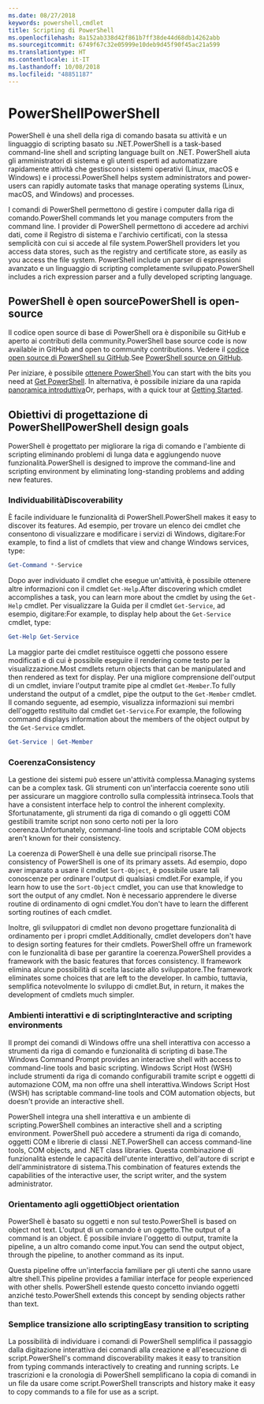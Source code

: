 ```yaml
---
ms.date: 08/27/2018
keywords: powershell,cmdlet
title: Scripting di PowerShell
ms.openlocfilehash: 8a152ab338d42f861b7ff38de44d68db14262abb
ms.sourcegitcommit: 6749f67c32e05999e10deb9d45f90f45ac21a599
ms.translationtype: HT
ms.contentlocale: it-IT
ms.lasthandoff: 10/08/2018
ms.locfileid: "48851187"
---
```

# <a name="powershell"></a><span data-ttu-id="a5c96-103">PowerShell</span><span class="sxs-lookup"><span data-stu-id="a5c96-103">PowerShell</span></span>

<span data-ttu-id="a5c96-104">PowerShell è una shell della riga di comando basata su attività e un linguaggio di scripting basato su .NET.</span><span class="sxs-lookup"><span data-stu-id="a5c96-104">PowerShell is a task-based command-line shell and scripting language built on .NET.</span></span>
<span data-ttu-id="a5c96-105">PowerShell aiuta gli amministratori di sistema e gli utenti esperti ad automatizzare rapidamente attività che gestiscono i sistemi operativi (Linux, macOS e Windows) e i processi.</span><span class="sxs-lookup"><span data-stu-id="a5c96-105">PowerShell helps system administrators and power-users can rapidly automate tasks that manage operating systems (Linux, macOS, and Windows) and processes.</span></span>

<span data-ttu-id="a5c96-106">I comandi di PowerShell permettono di gestire i computer dalla riga di comando.</span><span class="sxs-lookup"><span data-stu-id="a5c96-106">PowerShell commands let you manage computers from the command line.</span></span> <span data-ttu-id="a5c96-107">I provider di PowerShell permettono di accedere ad archivi dati, come il Registro di sistema e l'archivio certificati, con la stessa semplicità con cui si accede al file system.</span><span class="sxs-lookup"><span data-stu-id="a5c96-107">PowerShell providers let you access data stores, such as the registry and certificate store, as easily as you access the file system.</span></span> <span data-ttu-id="a5c96-108">PowerShell include un parser di espressioni avanzato e un linguaggio di scripting completamente sviluppato.</span><span class="sxs-lookup"><span data-stu-id="a5c96-108">PowerShell includes a rich expression parser and a fully developed scripting language.</span></span>

## <a name="powershell-is-open-source"></a><span data-ttu-id="a5c96-109">PowerShell è open source</span><span class="sxs-lookup"><span data-stu-id="a5c96-109">PowerShell is open-source</span></span>

<span data-ttu-id="a5c96-110">Il codice open source di base di PowerShell ora è disponibile su GitHub e aperto ai contributi della community.</span><span class="sxs-lookup"><span data-stu-id="a5c96-110">PowerShell base source code is now available in GitHub and open to community contributions.</span></span>
<span data-ttu-id="a5c96-111">Vedere il [codice open source di PowerShell su GitHub](https://github.com/powershell/powershell).</span><span class="sxs-lookup"><span data-stu-id="a5c96-111">See [PowerShell source on GitHub](https://github.com/powershell/powershell).</span></span>

<span data-ttu-id="a5c96-112">Per iniziare, è possibile [ottenere PowerShell](https://github.com/PowerShell/PowerShell#get-powershell).</span><span class="sxs-lookup"><span data-stu-id="a5c96-112">You can start with the bits you need at [Get PowerShell](https://github.com/PowerShell/PowerShell#get-powershell).</span></span>
<span data-ttu-id="a5c96-113">In alternativa, è possibile iniziare da una rapida [panoramica introduttiva](https://github.com/PowerShell/PowerShell/blob/master/docs/learning-powershell)</span><span class="sxs-lookup"><span data-stu-id="a5c96-113">Or, perhaps, with a quick tour at [Getting Started](https://github.com/PowerShell/PowerShell/blob/master/docs/learning-powershell).</span></span>

## <a name="powershell-design-goals"></a><span data-ttu-id="a5c96-114">Obiettivi di progettazione di PowerShell</span><span class="sxs-lookup"><span data-stu-id="a5c96-114">PowerShell design goals</span></span>

<span data-ttu-id="a5c96-115">PowerShell è progettato per migliorare la riga di comando e l'ambiente di scripting eliminando problemi di lunga data e aggiungendo nuove funzionalità.</span><span class="sxs-lookup"><span data-stu-id="a5c96-115">PowerShell is designed to improve the command-line and scripting environment by eliminating long-standing problems and adding new features.</span></span>

### <a name="discoverability"></a><span data-ttu-id="a5c96-116">Individuabilità</span><span class="sxs-lookup"><span data-stu-id="a5c96-116">Discoverability</span></span>

<span data-ttu-id="a5c96-117">È facile individuare le funzionalità di PowerShell.</span><span class="sxs-lookup"><span data-stu-id="a5c96-117">PowerShell makes it easy to discover its features.</span></span> <span data-ttu-id="a5c96-118">Ad esempio, per trovare un elenco dei cmdlet che consentono di visualizzare e modificare i servizi di Windows, digitare:</span><span class="sxs-lookup"><span data-stu-id="a5c96-118">For example, to find a list of cmdlets that view and change Windows services, type:</span></span>

```powershell
Get-Command *-Service
```

<span data-ttu-id="a5c96-119">Dopo aver individuato il cmdlet che esegue un'attività, è possibile ottenere altre informazioni con il cmdlet `Get-Help`.</span><span class="sxs-lookup"><span data-stu-id="a5c96-119">After discovering which cmdlet accomplishes a task, you can learn more about the cmdlet by using the `Get-Help` cmdlet.</span></span> <span data-ttu-id="a5c96-120">Per visualizzare la Guida per il cmdlet `Get-Service`, ad esempio, digitare:</span><span class="sxs-lookup"><span data-stu-id="a5c96-120">For example, to display help about the `Get-Service` cmdlet, type:</span></span>

```powershell
Get-Help Get-Service
```

<span data-ttu-id="a5c96-121">La maggior parte dei cmdlet restituisce oggetti che possono essere modificati e di cui è possibile eseguire il rendering come testo per la visualizzazione.</span><span class="sxs-lookup"><span data-stu-id="a5c96-121">Most cmdlets return objects that can be manipulated and then rendered as text for display.</span></span> <span data-ttu-id="a5c96-122">Per una migliore comprensione dell'output di un cmdlet, inviare l'output tramite pipe al cmdlet `Get-Member`.</span><span class="sxs-lookup"><span data-stu-id="a5c96-122">To fully understand the output of a cmdlet, pipe the output to the `Get-Member` cmdlet.</span></span> <span data-ttu-id="a5c96-123">Il comando seguente, ad esempio, visualizza informazioni sui membri dell'oggetto restituito dal cmdlet `Get-Service`.</span><span class="sxs-lookup"><span data-stu-id="a5c96-123">For example, the following command displays information about the members of the object output by the `Get-Service` cmdlet.</span></span>

```powershell
Get-Service | Get-Member
```

### <a name="consistency"></a><span data-ttu-id="a5c96-124">Coerenza</span><span class="sxs-lookup"><span data-stu-id="a5c96-124">Consistency</span></span>

<span data-ttu-id="a5c96-125">La gestione dei sistemi può essere un'attività complessa.</span><span class="sxs-lookup"><span data-stu-id="a5c96-125">Managing systems can be a complex task.</span></span> <span data-ttu-id="a5c96-126">Gli strumenti con un'interfaccia coerente sono utili per assicurare un maggiore controllo sulla complessità intrinseca.</span><span class="sxs-lookup"><span data-stu-id="a5c96-126">Tools that have a consistent interface help to control the inherent complexity.</span></span> <span data-ttu-id="a5c96-127">Sfortunatamente, gli strumenti da riga di comando o gli oggetti COM gestibili tramite script non sono certo noti per la loro coerenza.</span><span class="sxs-lookup"><span data-stu-id="a5c96-127">Unfortunately, command-line tools and scriptable COM objects aren't known for their consistency.</span></span>

<span data-ttu-id="a5c96-128">La coerenza di PowerShell è una delle sue principali risorse.</span><span class="sxs-lookup"><span data-stu-id="a5c96-128">The consistency of PowerShell is one of its primary assets.</span></span> <span data-ttu-id="a5c96-129">Ad esempio, dopo aver imparato a usare il cmdlet `Sort-Object`, è possibile usare tali conoscenze per ordinare l'output di qualsiasi cmdlet.</span><span class="sxs-lookup"><span data-stu-id="a5c96-129">For example, if you learn how to use the `Sort-Object` cmdlet, you can use that knowledge to sort the output of any cmdlet.</span></span> <span data-ttu-id="a5c96-130">Non è necessario apprendere le diverse routine di ordinamento di ogni cmdlet.</span><span class="sxs-lookup"><span data-stu-id="a5c96-130">You don't have to learn the different sorting routines of each cmdlet.</span></span>

<span data-ttu-id="a5c96-131">Inoltre, gli sviluppatori di cmdlet non devono progettare funzionalità di ordinamento per i propri cmdlet.</span><span class="sxs-lookup"><span data-stu-id="a5c96-131">Additionally, cmdlet developers don't have to design sorting features for their cmdlets.</span></span> <span data-ttu-id="a5c96-132">PowerShell offre un framework con le funzionalità di base per garantire la coerenza.</span><span class="sxs-lookup"><span data-stu-id="a5c96-132">PowerShell provides a framework with the basic features that forces consistency.</span></span> <span data-ttu-id="a5c96-133">Il framework elimina alcune possibilità di scelta lasciate allo sviluppatore.</span><span class="sxs-lookup"><span data-stu-id="a5c96-133">The framework eliminates some choices that are left to the developer.</span></span> <span data-ttu-id="a5c96-134">In cambio, tuttavia, semplifica notevolmente lo sviluppo di cmdlet.</span><span class="sxs-lookup"><span data-stu-id="a5c96-134">But, in return, it makes the development of cmdlets much simpler.</span></span>

### <a name="interactive-and-scripting-environments"></a><span data-ttu-id="a5c96-135">Ambienti interattivi e di scripting</span><span class="sxs-lookup"><span data-stu-id="a5c96-135">Interactive and scripting environments</span></span>

<span data-ttu-id="a5c96-136">Il prompt dei comandi di Windows offre una shell interattiva con accesso a strumenti da riga di comando e funzionalità di scripting di base.</span><span class="sxs-lookup"><span data-stu-id="a5c96-136">The Windows Command Prompt provides an interactive shell with access to command-line tools and basic scripting.</span></span> <span data-ttu-id="a5c96-137">Windows Script Host (WSH) include strumenti da riga di comando configurabili tramite script e oggetti di automazione COM, ma non offre una shell interattiva.</span><span class="sxs-lookup"><span data-stu-id="a5c96-137">Windows Script Host (WSH) has scriptable command-line tools and COM automation objects, but doesn't provide an interactive shell.</span></span>

<span data-ttu-id="a5c96-138">PowerShell integra una shell interattiva e un ambiente di scripting.</span><span class="sxs-lookup"><span data-stu-id="a5c96-138">PowerShell combines an interactive shell and a scripting environment.</span></span> <span data-ttu-id="a5c96-139">PowerShell può accedere a strumenti da riga di comando, oggetti COM e librerie di classi .NET.</span><span class="sxs-lookup"><span data-stu-id="a5c96-139">PowerShell can access command-line tools, COM objects, and .NET class libraries.</span></span> <span data-ttu-id="a5c96-140">Questa combinazione di funzionalità estende le capacità dell'utente interattivo, dell'autore di script e dell'amministratore di sistema.</span><span class="sxs-lookup"><span data-stu-id="a5c96-140">This combination of features extends the capabilities of the interactive user, the script writer, and the system administrator.</span></span>

### <a name="object-orientation"></a><span data-ttu-id="a5c96-141">Orientamento agli oggetti</span><span class="sxs-lookup"><span data-stu-id="a5c96-141">Object orientation</span></span>

<span data-ttu-id="a5c96-142">PowerShell è basato su oggetti e non sul testo.</span><span class="sxs-lookup"><span data-stu-id="a5c96-142">PowerShell is based on object not text.</span></span> <span data-ttu-id="a5c96-143">L'output di un comando è un oggetto.</span><span class="sxs-lookup"><span data-stu-id="a5c96-143">The output of a command is an object.</span></span> <span data-ttu-id="a5c96-144">È possibile inviare l'oggetto di output, tramite la pipeline, a un altro comando come input.</span><span class="sxs-lookup"><span data-stu-id="a5c96-144">You can send the output object, through the pipeline, to another command as its input.</span></span>

<span data-ttu-id="a5c96-145">Questa pipeline offre un'interfaccia familiare per gli utenti che sanno usare altre shell.</span><span class="sxs-lookup"><span data-stu-id="a5c96-145">This pipeline provides a familiar interface for people experienced with other shells.</span></span> <span data-ttu-id="a5c96-146">PowerShell estende questo concetto inviando oggetti anziché testo.</span><span class="sxs-lookup"><span data-stu-id="a5c96-146">PowerShell extends this concept by sending objects rather than text.</span></span>

### <a name="easy-transition-to-scripting"></a><span data-ttu-id="a5c96-147">Semplice transizione allo scripting</span><span class="sxs-lookup"><span data-stu-id="a5c96-147">Easy transition to scripting</span></span>

<span data-ttu-id="a5c96-148">La possibilità di individuare i comandi di PowerShell semplifica il passaggio dalla digitazione interattiva dei comandi alla creazione e all'esecuzione di script.</span><span class="sxs-lookup"><span data-stu-id="a5c96-148">PowerShell's command discoverability makes it easy to transition from typing commands interactively to creating and running scripts.</span></span> <span data-ttu-id="a5c96-149">Le trascrizioni e la cronologia di PowerShell semplificano la copia di comandi in un file da usare come script.</span><span class="sxs-lookup"><span data-stu-id="a5c96-149">PowerShell transcripts and history make it easy to copy commands to a file for use as a script.</span></span>
